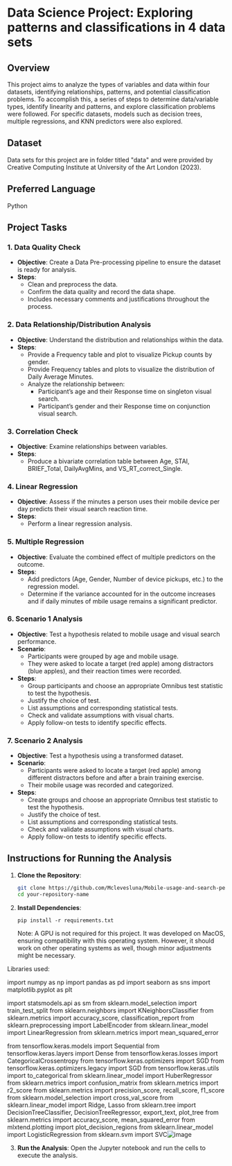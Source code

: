 
# Data Science Project: Exploring patterns and classifications in 4 data sets

## Overview
This project aims to analyze the types of variables and data within four datasets, identifying relationships, patterns, and potential classification problems. To accomplish this, a series of steps to determine data/variable types, identify linearity and patterns, and explore classification problems were followed. For specific datasets, models such as decision trees, multiple regressions, and KNN predictors were also explored.

## Dataset
Data sets for this project are in folder titled "data" and were provided by Creative Computing Institute at University of the Art London (2023). 

## Preferred Language
Python

## Project Tasks

### 1. Data Quality Check
- **Objective**: Create a Data Pre-processing pipeline to ensure the dataset is ready for analysis.
- **Steps**:
  - Clean and preprocess the data.
  - Confirm the data quality and record the data shape.
  - Includes necessary comments and justifications throughout the process.

### 2. Data Relationship/Distribution Analysis
- **Objective**: Understand the distribution and relationships within the data.
- **Steps**:
  - Provide a Frequency table and plot to visualize Pickup counts by gender.
  - Provide Frequency tables and plots to visualize the distribution of Daily Average Minutes.
  - Analyze the relationship between:
    - Participant’s age and their Response time on singleton visual search.
    - Participant’s gender and their Response time on conjunction visual search.

### 3. Correlation Check
- **Objective**: Examine relationships between variables.
- **Steps**:
  - Produce a bivariate correlation table between Age, STAI, BRIEF_Total, DailyAvgMins, and VS_RT_correct_Single.

### 4. Linear Regression
- **Objective**: Assess if the minutes a person uses their mobile device per day predicts their visual search reaction time.
- **Steps**:
  - Perform a linear regression analysis.

### 5. Multiple Regression
- **Objective**: Evaluate the combined effect of multiple predictors on the outcome.
- **Steps**:
  - Add predictors (Age, Gender, Number of device pickups, etc.) to the regression model.
  - Determine if the variance accounted for in the outcome increases and if daily minutes of mbile usage remains a significant predictor.

### 6. Scenario 1 Analysis
- **Objective**: Test a hypothesis related to mobile usage and visual search performance.
- **Scenario**:
  - Participants were grouped by age and mobile usage.
  - They were asked to locate a target (red apple) among distractors (blue apples), and their reaction times were recorded.
- **Steps**:
  - Group participants and choose an appropriate Omnibus test statistic to test the hypothesis.
  - Justify the choice of test.
  - List assumptions and corresponding statistical tests.
  - Check and validate assumptions with visual charts.
  - Apply follow-on tests to identify specific effects.

### 7. Scenario 2 Analysis
- **Objective**: Test a hypothesis using a transformed dataset.
- **Scenario**:
  - Participants were asked to locate a target (red apple) among different distractors before and after a brain training exercise.
  - Their mobile usage was recorded and categorized.
- **Steps**:
  - Create groups and choose an appropriate Omnibus test statistic to test the hypothesis.
  - Justify the choice of test.
  - List assumptions and corresponding statistical tests.
  - Check and validate assumptions with visual charts.
  - Apply follow-on tests to identify specific effects.

## Instructions for Running the Analysis

1. **Clone the Repository**:
    ```bash
    git clone https://github.com/Mclevesluna/Mobile-usage-and-search-performance.git
    cd your-repository-name
    ```

2. **Install Dependencies**:
    ```
    pip install -r requirements.txt
    ```
    Note: A GPU is not required for this project. It was developed on MacOS, ensuring compatibility with this operating system. However, it should work on other operating systems as well, though minor adjustments might be necessary.

Libraries used: 

import numpy as np
import pandas as pd
import seaborn as sns
import matplotlib.pyplot as plt

import statsmodels.api as sm 
from sklearn.model_selection import train_test_split
from sklearn.neighbors import KNeighborsClassifier
from sklearn.metrics import accuracy_score, classification_report
from sklearn.preprocessing import LabelEncoder
from sklearn.linear_model import LinearRegression
from sklearn.metrics import mean_squared_error

from tensorflow.keras.models import Sequential
from tensorflow.keras.layers import Dense
from tensorflow.keras.losses import CategoricalCrossentropy
from tensorflow.keras.optimizers import SGD
from tensorflow.keras.optimizers.legacy import SGD
from tensorflow.keras.utils import to_categorical
from sklearn.linear_model import HuberRegressor
from sklearn.metrics import confusion_matrix
from sklearn.metrics import r2_score
from sklearn.metrics import precision_score, recall_score, f1_score
from sklearn.model_selection import cross_val_score
from sklearn.linear_model import Ridge, Lasso
from sklearn.tree import DecisionTreeClassifier, DecisionTreeRegressor, export_text, plot_tree
from sklearn.metrics import accuracy_score, mean_squared_error
from mlxtend.plotting import plot_decision_regions
from sklearn.linear_model import LogisticRegression
from sklearn.svm import SVC![image](https://github.com/user-attachments/assets/9370ee22-3e8f-435e-8a80-b328b0e98e51)

3. **Run the Analysis**:
    Open the Jupyter notebook and run the cells to execute the analysis.
